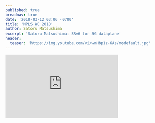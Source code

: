 ```yaml
---
published: true
breadnav: true
date: '2018-03-12 03:06 -0700'
title: 'MPLS WC 2018'
author: Satoru Matsushima
excerpt: 'Satoru Matsushima: SRv6 for 5G dataplane'
header:
  teaser: 'https://img.youtube.com/vi/wmHbp1z-6As/mqdefault.jpg'
---    
```

       
<iframe width="355" height="200" src="https://www.youtube.com/embed/wmHbp1z-6As" frameborder="0" allowfullscreen></iframe>
